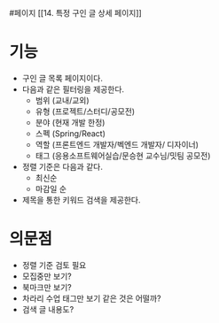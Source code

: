 #페이지 
[[14. 특정 구인 글 상세 페이지]]

# 기능
- 구인 글 목록 페이지이다.
- 다음과 같은 필터링을 제공한다.
	- 범위 (교내/교외)
	- 유형 (프로젝트/스터디/공모전)
	- 분야 (현재 개발 한정)
	- 스펙 (Spring/React)
	- 역할 (프론트엔드 개발자/벡엔드 개발자/ 디자이너)
	- 태그 (응용소프트웨어실습/문승현 교수님/밋팀 공모전)
- 정렬 기준은 다음과 같다.
	- 최신순
	- 마감일 순
- 제목을 통한 키워드 검색을 제공한다.


# 의문점
- 정렬 기준 검토 필요
- 모집중만 보기?
- 북마크만 보기?
- 차라리 수업 태그만 보기 같은 것은 어떨까?
- 검색 글 내용도?